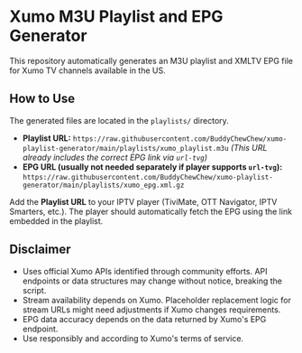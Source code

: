 # Xumo M3U Playlist and EPG Generator

This repository automatically generates an M3U playlist and XMLTV EPG file for Xumo TV channels available in the US.

## How to Use

The generated files are located in the `playlists/` directory.

*   **Playlist URL:**
    `https://raw.githubusercontent.com/BuddyChewChew/xumo-playlist-generator/main/playlists/xumo_playlist.m3u`
    *(This URL already includes the correct EPG link via `url-tvg`)*
*   **EPG URL (usually not needed separately if player supports `url-tvg`):**
    `https://raw.githubusercontent.com/BuddyChewChew/xumo-playlist-generator/main/playlists/xumo_epg.xml.gz`

Add the **Playlist URL** to your IPTV player (TiviMate, OTT Navigator, IPTV Smarters, etc.). The player should automatically fetch the EPG using the link embedded in the playlist.

## Disclaimer

*   Uses official Xumo APIs identified through community efforts. API endpoints or data structures may change without notice, breaking the script.
*   Stream availability depends on Xumo. Placeholder replacement logic for stream URLs might need adjustments if Xumo changes requirements.
*   EPG data accuracy depends on the data returned by Xumo's EPG endpoint.
*   Use responsibly and according to Xumo's terms of service.
